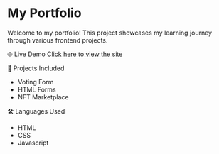 # My Portfolio
Welcome to my portfolio! This project showcases my learning journey through various frontend projects.

🌐 Live Demo
[Click here to view the site](https://runavphate.github.io/Portfolio/)

📁 Projects Included
- Voting Form
- HTML Forms
- NFT Marketplace

🛠️ Languages Used
- HTML
- CSS
- Javascript

